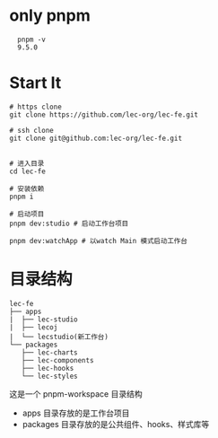 # only pnpm

```shell
  pnpm -v
  9.5.0
```

# Start It

```shell
# https clone
git clone https://github.com/lec-org/lec-fe.git

# ssh clone
git clone git@github.com:lec-org/lec-fe.git


# 进入目录
cd lec-fe

# 安装依赖
pnpm i

# 启动项目
pnpm dev:studio # 启动工作台项目

pnpm dev:watchApp # 以watch Main 模式启动工作台
```

# 目录结构

```
lec-fe
├── apps
|  ├── lec-studio
|  ├── lecoj
|  └── lecstudio(新工作台)
└── packages
   ├── lec-charts
   ├── lec-components
   ├── lec-hooks
   └── lec-styles
```

这是一个 pnpm-workspace 目录结构

-   apps 目录存放的是工作台项目
-   packages 目录存放的是公共组件、hooks、样式库等
